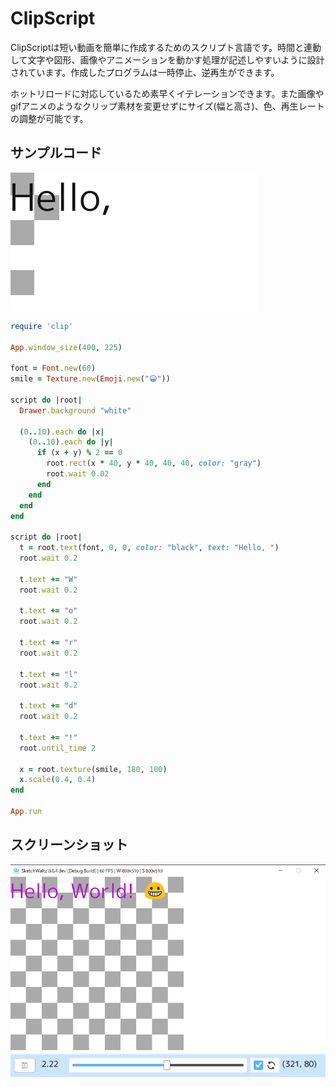# ClipScript
ClipScriptは短い動画を簡単に作成するためのスクリプト言語です。時間と連動して文字や図形、画像やアニメーションを動かす処理が記述しやすいように設計されています。作成したプログラムは一時停止、逆再生ができます。

ホットリロードに対応しているため素早くイテレーションできます。また画像やgifアニメのようなクリップ素材を変更せずにサイズ(幅と高さ)、色、再生レートの調整が可能です。

## サンプルコード
![hello.gif](image/hello.gif)

```ruby
require 'clip'

App.window_size(400, 225)

font = Font.new(60)
smile = Texture.new(Emoji.new("😀"))

script do |root|
  Drawer.background "white"

  (0..10).each do |x|
    (0..10).each do |y|
      if (x + y) % 2 == 0
        root.rect(x * 40, y * 40, 40, 40, color: "gray")
        root.wait 0.02
      end
    end
  end
end  

script do |root|
  t = root.text(font, 0, 0, color: "black", text: "Hello, ")
  root.wait 0.2

  t.text += "W"
  root.wait 0.2

  t.text += "o"
  root.wait 0.2

  t.text += "r"
  root.wait 0.2

  t.text += "l"
  root.wait 0.2

  t.text += "d"
  root.wait 0.2

  t.text += "!"
  root.until_time 2

  x = root.texture(smile, 180, 100)
  x.scale(0.4, 0.4)
end

App.run
```

## スクリーンショット

![screen-01](image/clipscript-screen-01.png)
